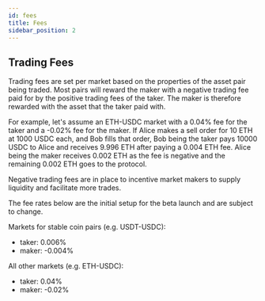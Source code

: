 ```yaml
---
id: fees
title: Fees
sidebar_position: 2
---
```


## Trading Fees

Trading fees are set per market based on the properties of the asset pair being traded.
Most pairs will reward the maker with a negative trading fee paid for by the positive trading fees of the taker.
The maker is therefore rewarded with the asset that the taker paid with.

For example, let's assume an ETH-USDC market with a 0.04% fee for the taker and a -0.02% fee for the maker.
If Alice makes a sell order for 10 ETH at 1000 USDC each, and Bob fills that order,
Bob being the taker pays 10000 USDC to Alice and receives 9.996 ETH after paying a 0.004 ETH fee.
Alice being the maker receives 0.002 ETH as the fee is negative and the remaining 0.002 ETH goes to the protocol.

Negative trading fees are in place to incentive market makers to supply liquidity and facilitate more trades.

The fee rates below are the initial setup for the beta launch and are subject to change.

Markets for stable coin pairs (e.g. USDT-USDC):
- taker: 0.006%
- maker: -0.004%

All other markets (e.g. ETH-USDC):
- taker: 0.04%
- maker: -0.02%
